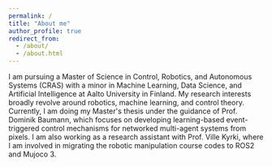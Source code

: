 ```yaml
---
permalink: /
title: "About me"
author_profile: true
redirect_from: 
  - /about/
  - /about.html
---
```


<!-- About me
====== -->
I am pursuing a Master of Science in Control, Robotics, and Autonomous Systems (CRAS) with a minor in Machine Learning, Data Science, and Artificial Intelligence at Aalto University in Finland. My research interests broadly revolve around robotics, machine learning, and control theory. Currently, I am doing my Master's thesis under the guidance of Prof. Dominik Baumann, which focuses on developing learning-based event-triggered control mechanisms for networked multi-agent systems from pixels. I am also working as a research assistant with Prof. Ville Kyrki, where I am involved in migrating the robotic manipulation course codes to ROS2 and Mujoco 3.

